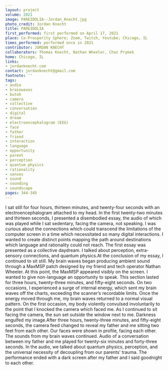 ```yaml
---
layout: project
volume: 2021
image: PAREIDOLIA--Jordan_Knecht.jpg
photo_credit: Jordan Knecht
title: PAREIDOLIA
first_performed: first performed on April 17, 2021
place: Co-Prosperity Sphere; Zoom, Twitch, Youtube; Chicago, IL
times_performed: performed once in 2021
contributor: JORDAN KNECHT
collaborators: Thomas Knecht, Nathan Wheeler, Chaz Prymek
home: Chicago, IL
links:
- jordanknecht.com
contact: jordanknecht@gmail.com
footnote: ''
tags:
- audio
- brainwaves
- butoh
- camera
- collective
- conversation
- digital
- dream
- electroencephalogram (EEG)
- face
- father
- friend
- interaction
- language
- opportunity
- parent
- perception
- quantum physics
- rationality
- senses
- sound
- sounding
- soundscape
pages: 344-345
---
```


I sat still for four hours, thirteen minutes, and twenty-four seconds with an electroencephalogram attached to my head. In the first twenty-two minutes and thirteen seconds, I presented a disembodied essay, the audio of which was played while I sat sedentary, facing the camera, not speaking. I was curious about the connections which could transcend the limitations of the computer screen in a time which necessitated so many digital interactions. I wanted to create distinct points mapping the path around destinations which language and rationality could not reach. The first essay was presented as a collective daydream. I talked about perception, extra-sensory connections, and quantum physics.At the conclusion of my essay, I continued to sit still. My brain waves began producing ambient sound through a MaxMSP patch designed by my friend and tech operator Nathan Wheeler. At this point, the MaxMSP appeared visibly on the screen. I wanted to give non-language an opportunity to speak. This section lasted for three hours, twenty-three minutes, and fifty-eight seconds. On two occasions, I experienced a surge of internal energy, which sent my brain waves off the charts, exceeding the scanner’s recordable limits. Once the energy moved through me, my brain waves returned to a normal visual pattern. On the first occasion, my body violently convulsed involuntarily to the point that I knocked the camera which faced me. As I continued to sit facing the camera, the sun set outside the window next to me. Darkness engulfed my image.After three hours, twenty-three minutes, and fifty-eight seconds, the camera feed changed to reveal my father and me sitting two feet from each other. Our faces were shown in profile, facing each other. The sounds from my brain waves continued. Audio of a conversation between my father and me played for twenty-six minutes and forty-three seconds. In the audio, we talked about quantum physics, perception, and the universal necessity of decoupling from our parents’ trauma. The performance ended with a dark screen after my father and I said goodnight to each other.
